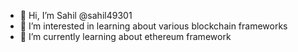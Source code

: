 - 👋 Hi, I’m Sahil @sahil49301
- 👀 I’m interested in learning about various blockchain frameworks
- 🌱 I’m currently learning  about ethereum framework


<!---
sahil49301/sahil49301 is a ✨ special ✨ repository because its `README.md` (this file) appears on your GitHub profile.
You can click the Preview link to take a look at your changes.
--->

